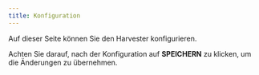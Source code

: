 ```yaml
---
title: Konfiguration
---
```


Auf dieser Seite können Sie den Harvester konfigurieren.

Achten Sie darauf, nach der Konfiguration auf <b>SPEICHERN</b> zu klicken, um die Änderungen zu übernehmen.
